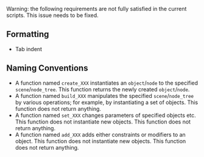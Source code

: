 Warning: the following requirements are not fully satisfied in the current scripts. This issue needs to be fixed.

## Formatting

- Tab indent

## Naming Conventions

- A function named `create_XXX` instantiates an `object`/`node` to the specified `scene`/`node_tree`. This function returns the newly created `object`/`node`.
- A function named `build_XXX` manipulates the specified `scene`/`node_tree` by various operations; for example, by instantiating a set of objects. This function does not return anything.
- A function named `set_XXX` changes parameters of specified objects etc. This function does not instantiate new objects. This function does not return anything.
- A function named `add_XXX` adds either constraints or modifiers to an object. This function does not instantiate new objects. This function does not return anything.
